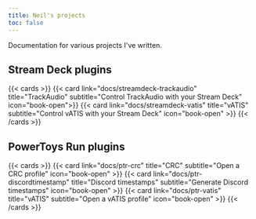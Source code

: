 ```yaml
---
title: Neil's projects
toc: false
---
```


Documentation for various projects I've written.

## Stream Deck plugins

{{< cards >}}
{{< card link="docs/streamdeck-trackaudio" title="TrackAudio" subtitle="Control TrackAudio with your Stream Deck" icon="book-open">}}
{{< card link="docs/streamdeck-vatis" title="vATIS" subtitle="Control vATIS with your Stream Deck" icon="book-open" >}}
{{< /cards >}}

## PowerToys Run plugins

{{< cards >}}
{{< card link="docs/ptr-crc" title="CRC" subtitle="Open a CRC profile" icon="book-open" >}}
{{< card link="docs/ptr-discordtimestamp" title="Discord timestamps" subtitle="Generate Discord timestamps" icon="book-open" >}}
{{< card link="docs/ptr-vatis" title="vATIS" subtitle="Open a vATIS profile" icon="book-open" >}}
{{< /cards >}}
